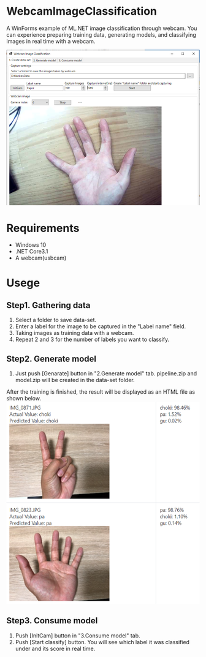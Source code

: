 # WebcamImageClassification
A WinForms example of ML.NET image classification through webcam.
You can experience preparing training data, generating models, and classifying images in real time with a webcam.

![Image](appimage.png)

# Requirements
* Windows 10
* .NET Core3.1
* A webcam(usbcam)

# Usege
## Step1. Gathering data
1. Select a folder to save data-set.
1. Enter a label for the image to be captured in the "Label name" field.
1. Taking images as training data with a webcam.
1. Repeat 2 and 3 for the number of labels you want to classify.

## Step2. Generate model
1. Just push [Genarate] button in "2.Generate model" tab.
pipeline.zip and model.zip will be created in the data-set folder.

After the training is finished, the result will be displayed as an HTML file as shown below.
![Image](resultimage.png)

## Step3. Consume model
1. Push [InitCam] button in "3.Consume model" tab.
1. Push [Start classify] button. You will see which label it was classified under and its score in real time. 


